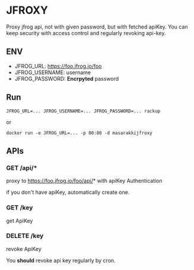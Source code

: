 # JFROXY

Proxy jfrog api, not with given password, but with fetched apiKey.
You can keep security with access control and regularly revoking api-key.

## ENV

- JFROG_URL: https://foo.jfrog.io/foo
- JFROG_USERNAME: username
- JFROG_PASSWORD: **Encrpyted** password

## Run

    JFROG_URL=... JFROG_USERNAME=... JFROG_PASSWORD=... rackup

or

    docker run -e JFROG_URL=... -p 80:80 -d masarakkijfroxy

## APIs

### GET /api/*

proxy to https://foo.jfrog.io/foo/api/* with apiKey Authentication

if you don't have apiKey, automatically create one.

### GET /key

get ApiKey

### DELETE /key

revoke ApiKey

You **should** revoke api key regularly by cron.

